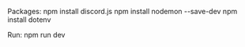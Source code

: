 Packages:
	npm install discord.js
	npm install nodemon --save-dev
	npm install dotenv

Run:
	npm run dev

	